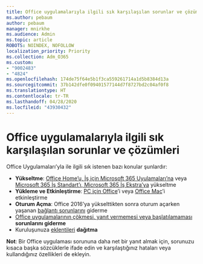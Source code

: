 ```yaml
---
title: Office uygulamalarıyla ilgili sık karşılaşılan sorunlar ve çözümleri
ms.author: pebaum
author: pebaum
manager: mnirkhe
ms.audience: Admin
ms.topic: article
ROBOTS: NOINDEX, NOFOLLOW
localization_priority: Priority
ms.collection: Adm_O365
ms.custom:
- "9002483"
- "4824"
ms.openlocfilehash: 174de75f64e5b1f3ca559261714a1d5b8384d13a
ms.sourcegitcommit: 37b142dfe0f09401577144d7f8727bd2c04af0f8
ms.translationtype: HT
ms.contentlocale: tr-TR
ms.lasthandoff: 04/28/2020
ms.locfileid: "43930432"
---
```

# <a name="common-issues-and-resolutions-with-office-apps"></a>Office uygulamalarıyla ilgili sık karşılaşılan sorunlar ve çözümleri

Office Uygulamaları’yla ile ilgili sık istenen bazı konular şunlardır:

- **Yükseltme**:  [Office Home’u, İş için Microsoft 365 Uyulamaları’na](https://support.office.com/article/how-do-i-upgrade-office-ee68f6cf-422f-464a-82ec-385f65391350#OfficeVersion=Office_365_subscription) veya [Microsoft 365 İş Standart’ı, Microsoft 365 İş Ekstra’ya](https://docs.microsoft.com/microsoft-365/business/migrate-to-microsoft-365-business) yükseltme
- **Yükleme ve Etkinleştirme**: [PC için Office](https://support.office.com/article/activate-office-5bd38f38-db92-448b-a982-ad170b1e187e)’i veya [Office Mac](https://support.office.com/article/activate-office-for-mac-7f6646b1-bb14-422a-9ad4-a53410fcefb2)’i etkinleştirme
- **Oturum Açma**: Office 2016’ya yükselttikten sonra oturum açarken yaşanan [bağlantı sorunlarını](https://docs.microsoft.com/office365/troubleshoot/authentication/connection-issue-when-sign-in-office-2016) giderme
- [Office uygulamalarının çökmesi, yanıt vermemesi veya başlatılamaması](https://docs.microsoft.com/alchemyinsights/office-apps-don't-launch-start) **sorunlarını giderme**
- Kuruluşunuza [eklentileri](https://docs.microsoft.com/microsoft-365/admin/manage/manage-deployment-of-add-ins?view=o365-worldwide) **dağıtma**

**Not**: Bir Office uygulaması sorununa daha net bir yanıt almak için, sorunuzu kısaca başka sözcüklerle ifade edin ve karşılaştığınız hataları veya kullandığınız özellikleri de ekleyin.
